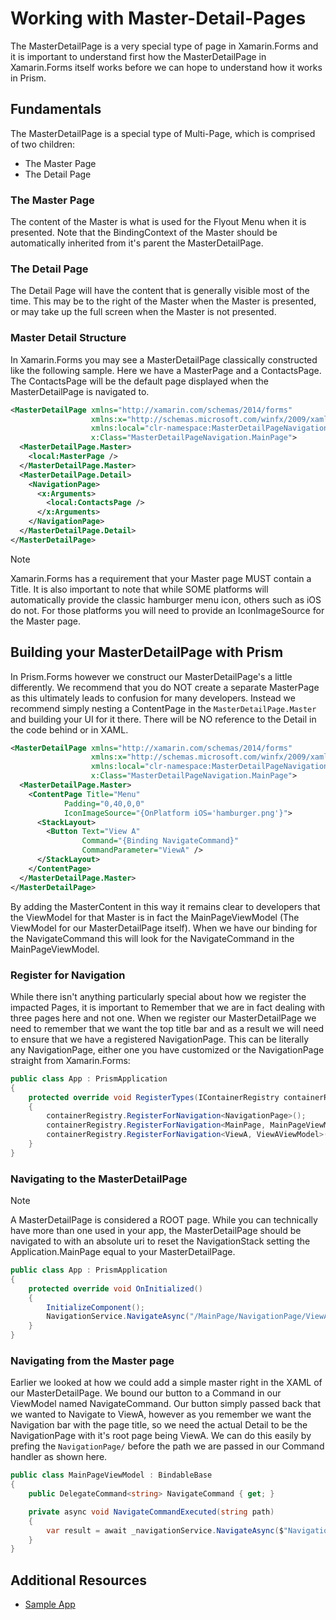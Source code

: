 # Working with Master-Detail-Pages

The MasterDetailPage is a very special type of page in Xamarin.Forms and it is important to understand first how the MasterDetailPage in Xamarin.Forms itself works before we can hope to understand how it works in Prism.

## Fundamentals

The MasterDetailPage is a special type of Multi-Page, which is comprised of two children:

- The Master Page
- The Detail Page

### The Master Page

The content of the Master is what is used for the Flyout Menu when it is presented. Note that the BindingContext of the Master should be automatically inherited from it's parent the MasterDetailPage.

### The Detail Page

The Detail Page will have the content that is generally visible most of the time. This may be to the right of the Master when the Master is presented, or may take up the full screen when the Master is not presented.

### Master Detail Structure

In Xamarin.Forms you may see a MasterDetailPage classically constructed like the following sample. Here we have a MasterPage and a ContactsPage. The ContactsPage will be the default page displayed when the MasterDetailPage is navigated to.

```xml
<MasterDetailPage xmlns="http://xamarin.com/schemas/2014/forms"
                  xmlns:x="http://schemas.microsoft.com/winfx/2009/xaml"
                  xmlns:local="clr-namespace:MasterDetailPageNavigation;assembly=MasterDetailPageNavigation"
                  x:Class="MasterDetailPageNavigation.MainPage">
  <MasterDetailPage.Master>
    <local:MasterPage />
  </MasterDetailPage.Master>
  <MasterDetailPage.Detail>
    <NavigationPage>
      <x:Arguments>
        <local:ContactsPage />
      </x:Arguments>
    </NavigationPage>
  </MasterDetailPage.Detail>
</MasterDetailPage>
```

> [!NOTE]
> Xamarin.Forms has a requirement that your Master page MUST contain a Title. It is also important to note that while SOME platforms will automatically provide the classic hamburger menu icon, others such as iOS do not. For those platforms you will need to provide an IconImageSource for the Master page.

## Building your MasterDetailPage with Prism

In Prism.Forms however we construct our MasterDetailPage's a little differently. We recommend that you do NOT create a separate MasterPage as this ultimately leads to confusion for many developers. Instead we recommend simply nesting a ContentPage in the `MasterDetailPage.Master` and building your UI for it there. There will be NO reference to the Detail in the code behind or in XAML.

```xml
<MasterDetailPage xmlns="http://xamarin.com/schemas/2014/forms"
                  xmlns:x="http://schemas.microsoft.com/winfx/2009/xaml"
                  xmlns:local="clr-namespace:MasterDetailPageNavigation;assembly=MasterDetailPageNavigation"
                  x:Class="MasterDetailPageNavigation.MainPage">
  <MasterDetailPage.Master>
    <ContentPage Title="Menu"
            Padding="0,40,0,0"
            IconImageSource="{OnPlatform iOS='hamburger.png'}">
      <StackLayout>
        <Button Text="View A"
                Command="{Binding NavigateCommand}"
                CommandParameter="ViewA" />
      </StackLayout>
    </ContentPage>
  </MasterDetailPage.Master>
</MasterDetailPage>
```

By adding the MasterContent in this way it remains clear to developers that the ViewModel for that Master is in fact the MainPageViewModel (The ViewModel for our MasterDetailPage itself). When we have our binding for the NavigateCommand this will look for the NavigateCommand in the MainPageViewModel.

### Register for Navigation

While there isn't anything particularly special about how we register the impacted Pages, it is important to Remember that we are in fact dealing with three pages here and not one. When we register our MasterDetailPage we need to remember that we want the top title bar and as a result we will need to ensure that we have a registered NavigationPage. This can be literally any NavigationPage, either one you have customized or the NavigationPage straight from Xamarin.Forms:

```csharp
public class App : PrismApplication
{
    protected override void RegisterTypes(IContainerRegistry containerRegistry)
    {
        containerRegistry.RegisterForNavigation<NavigationPage>();
        containerRegistry.RegisterForNavigation<MainPage, MainPageViewModel>();
        containerRegistry.RegisterForNavigation<ViewA, ViewAViewModel>();
    }
}
```

### Navigating to the MasterDetailPage

> [!NOTE]
> A MasterDetailPage is considered a ROOT page. While you can technically have more than one used in your app, the MasterDetailPage should be navigated to with an absolute uri to reset the NavigationStack setting the Application.MainPage equal to your MasterDetailPage.

```csharp
public class App : PrismApplication
{
    protected override void OnInitialized()
    {
        InitializeComponent();
        NavigationService.NavigateAsync("/MainPage/NavigationPage/ViewA");
    }
}
```

### Navigating from the Master page

Earlier we looked at how we could add a simple master right in the XAML of our MasterDetailPage. We bound our button to a Command in our ViewModel named NavigateCommand. Our button simply passed back that we wanted to Navigate to ViewA, however as you remember we want the Navigation bar with the page title, so we need the actual Detail to be the NavigationPage with it's root page being ViewA. We can do this easily by prefing the `NavigationPage/` before the path we are passed in our Command handler as shown here.

```csharp
public class MainPageViewModel : BindableBase
{
    public DelegateCommand<string> NavigateCommand { get; }

    private async void NavigateCommandExecuted(string path)
    {
        var result = await _navigationService.NavigateAsync($"NavigationPage/{path}");
    }
}
```

## Additional Resources

- [Sample App](https://github.com/PrismLibrary/Prism-Samples-Forms/tree/master/09-MasterDetail)
